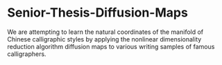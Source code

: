 # Senior-Thesis-Diffusion-Maps
We are attempting to learn the natural coordinates of the manifold of Chinese calligraphic styles by applying the nonlinear dimensionality reduction algorithm diffusion maps to various writing samples of famous calligraphers.

